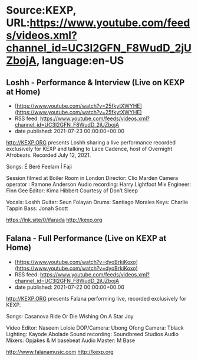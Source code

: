 # Source:KEXP, URL:https://www.youtube.com/feeds/videos.xml?channel_id=UC3I2GFN_F8WudD_2jUZbojA, language:en-US

## Loshh - Performance & Interview (Live on KEXP at Home)
 - [https://www.youtube.com/watch?v=25fkytXWYHE](https://www.youtube.com/watch?v=25fkytXWYHE)
 - RSS feed: https://www.youtube.com/feeds/videos.xml?channel_id=UC3I2GFN_F8WudD_2jUZbojA
 - date published: 2021-07-23 00:00:00+00:00

http://KEXP.ORG presents Loshh sharing a live performance recorded exclusively for KEXP and talking to Lace Cadence, host of Overnight Afrobeats. Recorded July 12, 2021.

Songs:
É Beré
Feelam
Í
Faji

Session filmed at Boiler Room in London
Director: Clio Marden 
Camera operator : Ramone Anderson
Audio recording: Harry Lightfoot
Mix Engineer: Finn Gee
Editor: Kima Hibbert 
Courtesy of Don’t Sleep 

Vocals: Loshh 
Guitar: Seun Folayan
Drums: Santiago Morales 
Keys: Charlie Tappin 
Bass: Jonah Scott 

https://lnk.site/0/ifarada
http://kexp.org

## Falana - Full Performance (Live on KEXP at Home)
 - [https://www.youtube.com/watch?v=dyoBrkiKoxo](https://www.youtube.com/watch?v=dyoBrkiKoxo)
 - RSS feed: https://www.youtube.com/feeds/videos.xml?channel_id=UC3I2GFN_F8WudD_2jUZbojA
 - date published: 2021-07-22 00:00:00+00:00

http://KEXP.ORG presents Falana performing live, recorded exclusively for KEXP.

Songs: 
Casanova
Ride Or Die
Wishing On A Star
Joy 

Video Editor: Naseem Loloie 
DOP/Camera: Ubong Ofong
Camera: Tblack 
Lighting: Kayode Abolade
Sound recording: Soundbreed Studios
Audio Mixers: Opjakes & M basebeat
Audio Master: M Base

http://www.falanamusic.com
http://kexp.org

